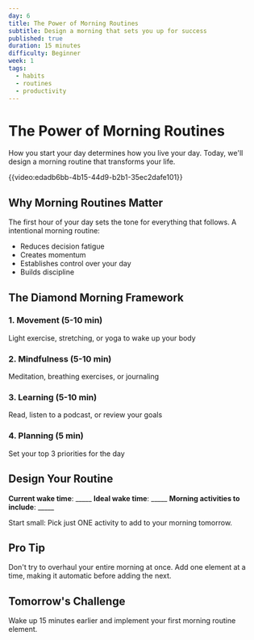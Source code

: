 ```yaml
---
day: 6
title: The Power of Morning Routines
subtitle: Design a morning that sets you up for success
published: true
duration: 15 minutes
difficulty: Beginner
week: 1
tags:
  - habits
  - routines
  - productivity
---
```


# The Power of Morning Routines

How you start your day determines how you live your day. Today, we'll design a morning routine that transforms your life.

{{video:edadb6bb-4b15-44d9-b2b1-35ec2dafe101}}

## Why Morning Routines Matter

The first hour of your day sets the tone for everything that follows. A intentional morning routine:
- Reduces decision fatigue
- Creates momentum
- Establishes control over your day
- Builds discipline

## The Diamond Morning Framework

### 1. Movement (5-10 min)
Light exercise, stretching, or yoga to wake up your body

### 2. Mindfulness (5-10 min)
Meditation, breathing exercises, or journaling

### 3. Learning (5-10 min)
Read, listen to a podcast, or review your goals

### 4. Planning (5 min)
Set your top 3 priorities for the day

## Design Your Routine

**Current wake time**: _____
**Ideal wake time**: _____
**Morning activities to include**: _____

Start small: Pick just ONE activity to add to your morning tomorrow.

## Pro Tip

Don't try to overhaul your entire morning at once. Add one element at a time, making it automatic before adding the next.

## Tomorrow's Challenge

Wake up 15 minutes earlier and implement your first morning routine element.

